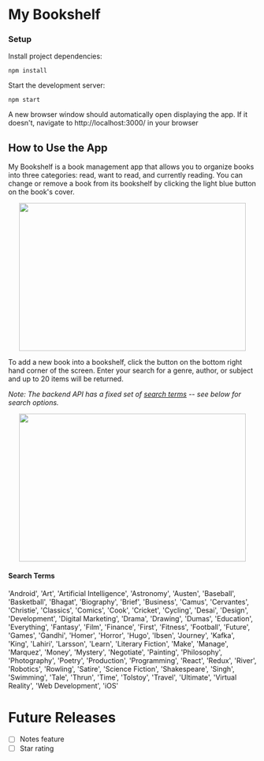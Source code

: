 # My Bookshelf

### Setup

Install project dependencies:

```shell
npm install
```

Start the development server:

```shell
npm start
```

A new browser window should automatically open displaying the app. If it doesn't, navigate to http://localhost:3000/ in your browser

## How to Use the App

My Bookshelf is a book management app that allows you to organize books into three categories: read, want to read, and currently reading. You can change or remove a book from its bookshelf by clicking the light blue button on the book's cover.

<!-- ![](demo/change-shelf-demo.gif) -->
<p align="center">
  <img width="460" height="300" src="demo/change-shelf-demo.gif">
</p>

To add a new book into a bookshelf, click the button on the bottom right hand corner of the screen. Enter your search for a genre, author, or subject and up to 20 items will be returned.

_Note: The backend API has a fixed set of [search terms](SEARCH_TERMS.md) -- see below for search options._

<!-- ![](demo/add-book-demo.gif) -->
<p align="center">
  <img width="460" height="300" src="demo/change-shelf-demo.gif">
</p>

#### Search Terms

'Android', 'Art', 'Artificial Intelligence', 'Astronomy', 'Austen', 'Baseball', 'Basketball', 'Bhagat', 'Biography', 'Brief', 'Business', 'Camus', 'Cervantes', 'Christie', 'Classics', 'Comics', 'Cook', 'Cricket', 'Cycling', 'Desai', 'Design', 'Development', 'Digital Marketing', 'Drama', 'Drawing', 'Dumas', 'Education', 'Everything', 'Fantasy', 'Film', 'Finance', 'First', 'Fitness', 'Football', 'Future', 'Games', 'Gandhi', 'Homer', 'Horror', 'Hugo', 'Ibsen', 'Journey', 'Kafka', 'King', 'Lahiri', 'Larsson', 'Learn', 'Literary Fiction', 'Make', 'Manage', 'Marquez', 'Money', 'Mystery', 'Negotiate', 'Painting', 'Philosophy', 'Photography', 'Poetry', 'Production', 'Programming', 'React', 'Redux', 'River', 'Robotics', 'Rowling', 'Satire', 'Science Fiction', 'Shakespeare', 'Singh', 'Swimming', 'Tale', 'Thrun', 'Time', 'Tolstoy', 'Travel', 'Ultimate', 'Virtual Reality', 'Web Development', 'iOS'

# Future Releases

- [ ] Notes feature
- [ ] Star rating

